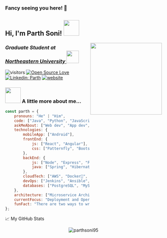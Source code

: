### Fancy seeing you here! 👋
<h2> Hi, I'm Parth Soni! <img src="https://media.giphy.com/media/mGcNjsfWAjY5AEZNw6/giphy.gif" width="50"></h2>
<img align='right' src="https://media.giphy.com/media/ZVik7pBtu9dNS/giphy.gif" width="230">
<h3><em>Graduate Student at <a href="https://www.northeastern.edu/">Northeastern University  </a><img src="https://media.giphy.com/media/h3oHANvFRCTaIDT3Qo/giphy.gif" width="40"> 
</em></h3>



![visitors](https://visitor-badge.laobi.icu/badge?page_id=parthsoni95.parthsoni95)
[![Open Source Love](https://badges.frapsoft.com/os/v1/open-source.svg?v=102)](https://github.com/ellerbrock/open-source-badge/)
[![Linkedin: Parth](https://img.shields.io/badge/-parth-blue?style=flat-square&logo=Linkedin&logoColor=white&link=https://www.linkedin.com/in/parthajaysoni/)](https://www.linkedin.com/in/parthajaysoni/)
[![website](https://img.shields.io/badge/Website-46a2f1.svg?&style=flat-square&logo=Google-Chrome&logoColor=white&link=https://parthsangita.me/)](https://parthsangita.me/)


### <img src="https://media.giphy.com/media/OQ7KtaglIKTATCrH3q/giphy.gif" width="50"> A little more about me...  

```javascript
const parth = {
    pronouns: "He" | "Him",
    code: ["Java", "Python", "JavaScript", "C", "Bash"],
    askMeAbout: ["Web dev", "App dev", "Life", "Food"],
    technologies: {
        mobileApp: ["Android"],
        frontEnd: {
            js: ["React", "Angular"],
            css: ["Patternfly", "Bootstrap", "SASS"]
        },
        backEnd: {
            js: ["Node", "Express", "Fastify"],
            java: ["Spring", "Hibernate"]
        },
        cloudTech: ["AWS", "Docker🐳", "Kubernetes", "Openshift", "Azure"],
        devOps: ["Jenkins", "Ansible", "Chef", "Puppet", "Github Actions", "Terraform"],
        databases: ["PostgreSQL", "MySQL", "SQLite", "Oracle", "Redis", "MongoDB", "HBase", "Solr"],
    },
    architecture: ["Microservice Architecture", "Progressive web applications", "Single page applications", "Event driven serverless"],
    currentFocus: "Deployment and Operations of Software Applications",
    funFact: "There are two ways to write error-free programs; only the third one works"
};
```


📈 My GitHub Stats

<p align="center"> <img src="https://github-readme-stats.vercel.app/api?username=parthsoni95&show_icons=true&theme=radical&hide_title=true&count_private=true" alt="parthsoni95" />



<!--
**PARTHSONI95/parthsoni95** is a ✨ _special_ ✨ repository because its `README.md` (this file) appears on your GitHub profile.

Here are some ideas to get you started:

- 🔭 I’m currently working on ...
- 🌱 I’m currently learning ...
- 👯 I’m looking to collaborate on ...
- 🤔 I’m looking for help with ...
- 💬 Ask me about ...
- 📫 How to reach me: ...
- 😄 Pronouns: ...
- ⚡ Fun fact: ...
-->
